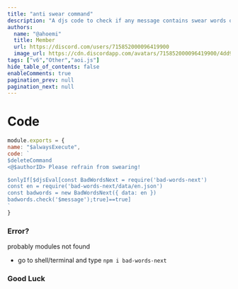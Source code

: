 ```yaml
---
title: "anti swear command"
description: "A djs code to check if any message contains swear words or not."
authors:
  name: "@ahoemi"
  title: Member
  url: https://discord.com/users/715852000096419900
  image_url: https://cdn.discordapp.com/avatars/715852000096419900/4dd9ab5b17ca6c07e4da71746cd0eca9.png
tags: ["v6","Other","aoi.js"]
hide_table_of_contents: false
enableComments: true
pagination_prev: null
pagination_next: null
---
```


# Code
```js
module.exports = {
name: "$alwaysExecute",
code: `
$deleteCommand
<@$authorID> Please refrain from swearing!

$onlyIf[$djsEval[const BadWordsNext = require('bad-words-next')
const en = require('bad-words-next/data/en.json')
const badwords = new BadWordsNext({ data: en })
badwords.check('$message');true]==true]
`
}
```
### Error?
probably modules not found
- go to shell/terminal and type `npm i bad-words-next`

### Good Luck 